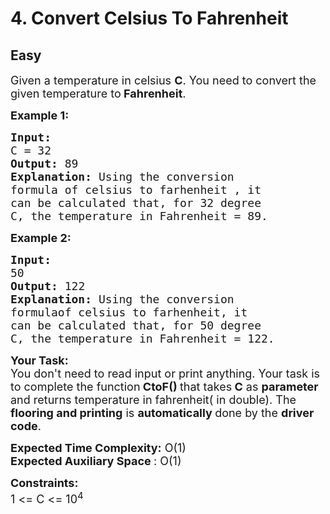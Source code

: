 # 4. Convert Celsius To Fahrenheit
## Easy
<div class="problem-statement">
                <p></p><p><span style="font-size:18px">Given a temperature in celsius <strong>C</strong>. You need to convert the given temperature to<strong> </strong><strong>Fahrenheit</strong>.</span></p>

<p><span style="font-size:18px"><strong>Example 1:</strong></span></p>

<pre><span style="font-size:18px"><strong>Input:
</strong>C = 32
<strong>Output: </strong>89
<strong>Explanation: </strong>Using the conversion 
formula of celsius to farhenheit , it
can be calculated that, for 32 degree
C, the temperature in Fahrenheit = 89.</span></pre>

<p><span style="font-size:18px"><strong>Example 2:</strong></span></p>

<pre><span style="font-size:18px"><strong>Input:
</strong>50<strong>
Output: </strong>122
<strong>Explanation: </strong>Using the conversion 
formulaof celsius to farhenheit, it
can be calculated that, for 50 degree
C, the temperature in Fahrenheit = 122.</span></pre>

<p><span style="font-size:18px"><strong>Your Task:</strong><br>
You don't need to read input or print anything. Your task is to complete the function<strong> CtoF() </strong>that takes<strong> C</strong> as <strong>parameter </strong>and returns temperature in fahrenheit( in double). The <strong>flooring and printing</strong> is <strong>automatically </strong>done by the <strong>driver code</strong>.</span></p>

<p><span style="font-size:18px"><strong>Expected Time Complexity:</strong> O(1)<br>
<strong>Expected Auxiliary Space&nbsp;</strong>: O(1)</span></p>

<p><span style="font-size:18px"><strong>Constraints:</strong><br>
1 &lt;= C &lt;= 10<sup>4</sup></span></p>
 <p></p>
            </div>